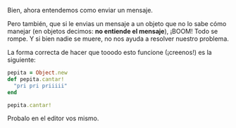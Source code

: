 Bien, ahora entendemos como enviar un mensaje.

Pero también, que si le envias un mensaje a un objeto que no lo sabe cómo manejar (en objetos decimos: **no entiende el mensaje**), ¡BOOM! Todo se rompe. Y si bien nadie se muere, no nos ayuda a resolver nuestro problema.

La forma correcta de hacer que tooodo esto funcione (¡creenos!) es la siguiente:

```ruby
pepita = Object.new
def pepita.cantar!
  "pri pri priiiii"
end

pepita.cantar!
```

Probalo en el editor vos mismo.